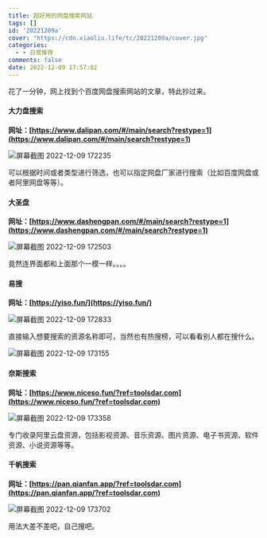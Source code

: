 ```yaml
---
title: 超好用的网盘搜索网站
tags: []
id: '20221209a'
cover: "https://cdn.xiaoliu.life/tc/20221209a/cover.jpg"
categories:
  - - 日常推荐
comments: false
date: 2022-12-09 17:57:02
---
```


花了一分钟，网上找到个百度网盘搜索网站的文章，特此抄过来。

#### 大力盘搜索

**网址：[https://www.dalipan.com/#/main/search?restype=1](https://www.dalipan.com/#/main/search?restype=1)**

![屏幕截图 2022-12-09 172235](https://cdn.xiaoliu.life/tc/20221209a/屏幕截图-2022-12-09-172235.jpg)

可以根据时间或者类型进行筛选，也可以指定网盘厂家进行搜索（比如百度网盘或者阿里网盘等等）。

#### 大圣盘

**网址：[https://www.dashengpan.com/#/main/search?restype=1](https://www.dashengpan.com/#/main/search?restype=1)**

![屏幕截图 2022-12-09 172503](https://cdn.xiaoliu.life/tc/20221209a/屏幕截图-2022-12-09-172503.jpg)

竟然连界面都和上面那个一模一样。。。。

#### 易搜

**网址：[https://yiso.fun/](https://yiso.fun/)**

![屏幕截图 2022-12-09 172833](https://cdn.xiaoliu.life/tc/20221209a/屏幕截图-2022-12-09-172833.jpg)

直接输入想要搜索的资源名称即可，当然也有热搜榜，可以看看别人都在搜什么。

![屏幕截图 2022-12-09 173155](https://cdn.xiaoliu.life/tc/20221209a/屏幕截图-2022-12-09-173155.jpg)

#### 奈斯搜索

**网址：[https://www.niceso.fun/?ref=toolsdar.com](https://www.niceso.fun/?ref=toolsdar.com)**

![屏幕截图 2022-12-09 173358](https://cdn.xiaoliu.life/tc/20221209a/屏幕截图-2022-12-09-173358.jpg)

专门收录阿里云盘资源，包括影视资源、音乐资源、图片资源、电子书资源、软件资源、小说资源等等。

#### 千帆搜索

**网址：[https://pan.qianfan.app/?ref=toolsdar.com](https://pan.qianfan.app/?ref=toolsdar.com)**

![屏幕截图 2022-12-09 173702](https://cdn.xiaoliu.life/tc/20221209a/屏幕截图-2022-12-09-173702.jpg)

用法大差不差吧，自己搜吧。
